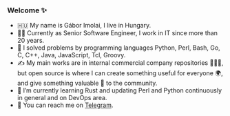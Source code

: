 ### Welcome ✨

- 🇭🇺 My name is Gábor Imolai, I live in Hungary.
- 👩‍💻 Currently as Senior Software Engineer, I work in IT since more than 20 years.
- 🤖 I solved problems by programming languages Python, Perl, Bash, Go, C, C++, Java, JavaScript, Tcl, Groovy.
- ✍️ My main works are in internal commercial company repositories 🙈🙉🙊, but open source is where I can create something useful for everyone 🌍, and give something valuable 💎 to the community.
- 🌱 I’m currently learning Rust and updating Perl and Python continuously in general and on DevOps area.
- 💬 You can reach me on [Telegram](https://t.me/imolaigabor).
